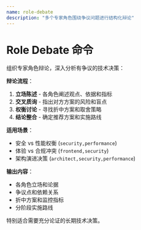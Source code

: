 ```yaml
---
name: role-debate
description: "多个专家角色围绕争议问题进行结构化辩论"
---
```


# Role Debate 命令

组织专家角色辩论，深入分析有争议的技术决策：

**辩论流程**：
1. **立场陈述** - 各角色阐述观点、依据和指标
2. **交叉质询** - 指出对方方案的风险和盲点
3. **权衡讨论** - 寻找折中方案和取舍策略
4. **结论整合** - 确定推荐方案和实施路线

**适用场景**：
- 安全 vs 性能权衡 (`security,performance`)
- 体验 vs 合规冲突 (`frontend,security`)
- 架构演进决策 (`architect,security,performance`)

**输出内容**：
- 各角色立场和论据
- 争议点和依赖关系
- 折中方案和监控指标
- 分阶段实施路线

特别适合需要充分论证的长期技术决策。
